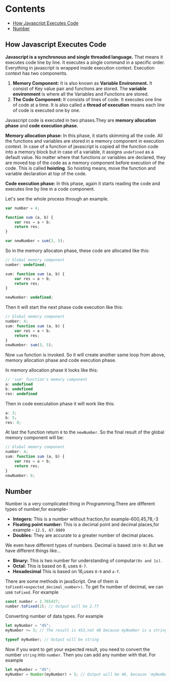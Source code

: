 # Contents
- [How Javascript Executes Code](#how-javascript-executes-code)
- [Number](#number)


## How Javascript Executes Code
**Javascript is a synchronous and single threaded language.** That means it executes code line by line. It executes a single command in a specific order. Everything in javascript is wrapped inside execution context. Execution context has two components.

1. **Memory Component:** It is also known as **Variable Environment.** It consist of Key value pair and functions are stored. The **variable environment** is where all the Variables and Functions are stored.
2. **The Code Component:** It consists of lines of code. It executes one line of code at a time. It is also called a **thread of execution** means each line of code is executed one by one.

Javascript code is executed in two phases.They are **memory allocation phase** and **code execution phase.**
        
**Memory allocation phase:** In this phase, it starts skimming all the code. All the functions and variables are stored in a memory component in execution context. In case of a function of javascript is copied all the function code into a memory block but in case of a variable, it assigns `undefined` as a default value. No matter where that functions or variables are declared, they are moved top of the code as a memory component before execution of the code. This is called **hoisting**. So hoisting means, move the function and variable declaration at top of the code.

**Code execution phase:** In this phase, again it starts reading the code and executes line by line in a code component.

Let's see the whole process through an example.

```js
var number = 4;

function sum (a, b) {
	var res = a + b;
	return res;
}

var newNumber = sum(3, 5);
```

So in the memory allocaton phase, these code are allocated like this:

```js
// Global memory component
number: undefined;

sum: function sum (a, b) {
	var res = a + b;
	return res;
}

newNumber: undefined;
```

Then it will start the next phase code execution like this:

```js
// Global memory component
number: 4;
sum: function sum (a, b) {
	var res = a + b;
	return res;
}
newNumber: sum(3, 5);
```
Now `sum` function is invoked. So it will create another same loop from above, memory allocation phase and code execution phase.

In memory allocation phase it looks like this:

```js
// 'sum' function's memory component
a: undefined
b: undefined
res: undefined
```

Then in code executation phase it will work like this:

```js
a: 3;
b: 5;
res: 8;
```

At last the function return `8` to the `newNumber`. So the final result of the global memory component will be:

```js
// Global memory component
number: 4;
sum: function sum (a, b) {
	var res = a + b;
	return res;
}
newNumber: 8;
```


## Number
Number is a very complicated thing in Programming.There are different types of number,for example-
- **Integers:** This is a number without fraction,for example-600,45,78,-3
- **Floating point number:** This is a decimal point and decimal places,for example - `12.5, 67.9889`
- **Doubles:** They are accurate to a greater number of decimal places.

We even have different types of numbers. Decimal is based `10(0-9)`.But we have different things like...
- **Binary:** This is two number for understanding of computar`(0s and 1s)`.
- **Octal:** This is based on 8, uses `0-7`.
- **Hexadecimal** This is based on 16,uses `0-9` and `a-f`.
  
There are some methods in javaScript. One of them is `toFixed(<expected_decimal_number>)`. To get fix number of decimal, we can use `toFixed`. For example
```js
const number = 2.765437;
number.toFixed(2); // Output will be 2.77
```

Converting number of data types. For example
```js
let myNumber = "45";
myNumber += 3; // The result is 453,not 48 because myNumber is a string.

typeof myNumber; // Output will be string
```

Now if you want to get your expected result, you need to convert the number `string` into `number`. Then you can add any number with that. For example
```js
let myNumber = "45";
myNumber = Number(myNumber) + 3; // Output will be 48, because 'myNumber' has converted into Number before add operation.
```
